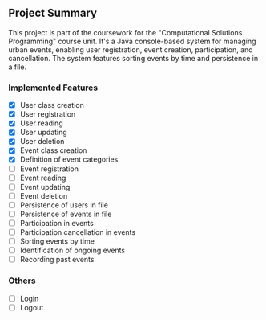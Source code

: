 ## Project Summary

This project is part of the coursework for the "Computational Solutions Programming" course unit. It's a Java console-based system for managing urban events, enabling user registration, event creation, participation, and cancellation. The system features sorting events by time and persistence in a file.


### Implemented Features
- [x] User class creation
- [x] User registration
- [x] User reading
- [x] User updating
- [x] User deletion
- [x] Event class creation
- [x] Definition of event categories
- [ ] Event registration
- [ ] Event reading
- [ ] Event updating
- [ ] Event deletion
- [ ] Persistence of users in file
- [ ] Persistence of events in file
- [ ] Participation in events
- [ ] Participation cancellation in events
- [ ] Sorting events by time
- [ ] Identification of ongoing events
- [ ] Recording past events

### Others
- [ ] Login
- [ ] Logout
